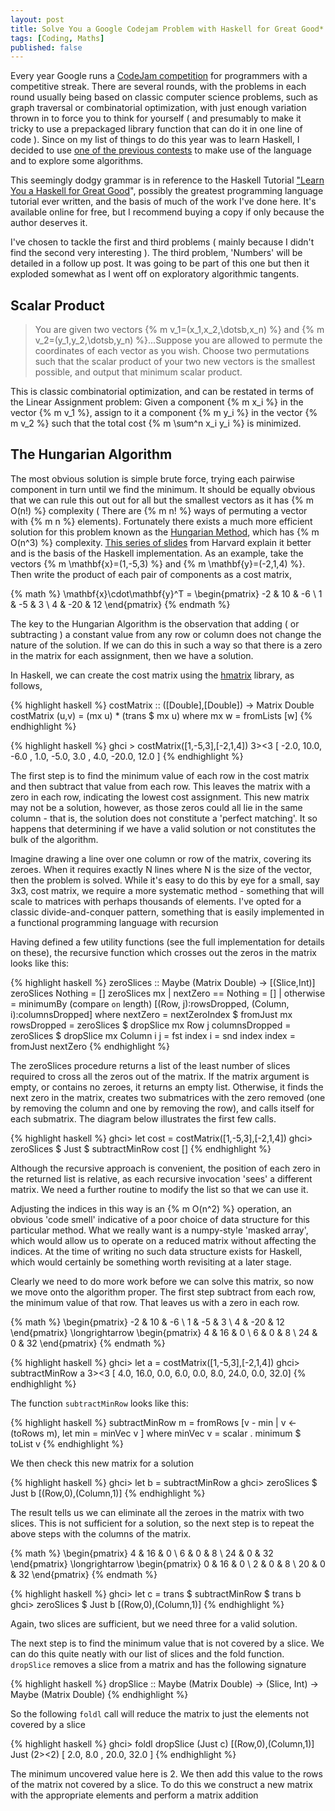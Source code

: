 ```yaml
---
layout: post
title: Solve You a Google Codejam Problem with Haskell for Great Good*
tags: [Coding, Maths]
published: false
---
```

Every year Google runs a [CodeJam competition](http://code.google.com/codejam/ "Google CodeJam") for programmers with a competitive streak. There are several rounds, with the problems in each round usually being based on classic computer science problems, such as graph traversal or combinatorial optimization, with just enough variation thrown in to force you to think for yourself ( and presumably to make it tricky to use a prepackaged library function that can do it in one line of code ). Since on my list of things to do this year was to learn Haskell, I decided to use [one of the previous contests](http://code.google.com/codejam/contest/32016/dashboard#s=p0 "Google CodeJame 2008, Round 1") to make use of the language and to explore some algorithms.

This seemingly dodgy grammar is in reference to the Haskell Tutorial <a href="http://learnyouahaskell.com/" target="_blank">"Learn You a Haskell for Great Good</a>", possibly the greatest programming language tutorial ever written, and the basis of much of the work I've done here. It's available online for free, but I recommend buying a copy if only because the author deserves it.

I've chosen to tackle the first and third problems ( mainly because I didn't find the second very interesting ). The third problem, 'Numbers' will be detailed in a follow up post. It was going to be part of this one but then it exploded somewhat as I went off on exploratory algorithmic tangents.

Scalar Product
---------------

>You are given two vectors {% m v_1=(x_1,x_2,\dotsb,x_n) %} and {% m v_2=(y_1,y_2,\dotsb,y_n) %}...Suppose you are allowed to permute the coordinates of each vector as you wish. Choose two permutations such that the scalar product of your two new vectors is the smallest possible, and output that minimum scalar product.

This is classic combinatorial optimization, and can be restated in terms of the Linear Assignment problem: Given a component {% m x_i %} in the vector {% m v_1 %}, assign to it a component {% m y_i %} in the vector {% m v_2 %} such that the total cost {% m \sum^n x_i y_i %} is minimized.

The Hungarian Algorithm
-----------------------

The most obvious solution is simple brute force, trying each pairwise component in turn until we find the minimum. It should be equally obvious that we can rule this out out for all but the smallest vectors as it has {% m O(n!) %} complexity ( There are {% m n! %} ways of permuting a vector with {% m n %} elements). Fortunately there exists a much more efficient solution for this problem known as the [Hungarian Method](http://en.wikipedia.org/wiki/Hungarian_algorithm), which has {% m O(n^3) %} complexity. [This series of slides](http://www.math.harvard.edu/archive/20_spring_05/handouts/assignment_overheads.pdf) from Harvard explain it better and is the basis of the Haskell implementation. As an example, take the vectors {% m \mathbf{x}=(1,-5,3) %} and {% m \mathbf{y}=(-2,1,4) %}. Then write the product of each pair of components as a cost matrix,

{% math %}
\mathbf{x}\cdot\mathbf{y}^T =
\begin{pmatrix}
-2 & 10 & -6 \\
1 & -5 & 3 \\
4 & -20 & 12
\end{pmatrix}
{% endmath %}

The key to the Hungarian Algorithm is the observation that adding ( or subtracting ) a constant value from any row or column does not change the nature of the solution. If we can do this in such a way so that there is a zero in the matrix for each assignment, then we have a solution.

In Haskell, we can create the cost matrix using the [hmatrix](http://hackage.haskell.org/package/hmatrix-0.14.1.0) library, as follows,

{% highlight haskell %}
costMatrix :: ([Double],[Double]) -> Matrix Double
costMatrix (u,v) = (mx u) * (trans $ mx u)
    where mx w = fromLists [w]
{% endhighlight %}


{% highlight haskell %}
ghci > costMatrix([1,-5,3],[-2,1,4])
3><3
[ -2.0, 10.0, -6.0
,  1.0, -5.0, 3.0
, 4.0, -20.0, 12.0 ]
{% endhighlight %}

The first step is to find the minimum value of each row in the cost matrix and then subtract that value from each row. This leaves the matrix with a zero in each row, indicating the lowest cost assignment. This new matrix may not be a solution, however, as those zeros could all lie in the same column - that is, the solution does not constitute a 'perfect matching'. It so happens that determining if we have a valid solution or not constitutes the bulk of the algorithm.

Imagine drawing a line over one column or row of the matrix, covering its zeroes. When it requires exactly N lines where N is the size of the vector, then the problem is solved. While it's easy to do this by eye for a small, say 3x3, cost matrix, we require a more systematic method - something that will scale to matrices with perhaps thousands of elements. I've opted for a classic divide-and-conquer pattern, something that is easily implemented in a functional programming language with recursion 

Having defined a few utility functions (see the full implementation for details on these), the recursive function which crosses out the zeros in the matrix looks like this:

{% highlight haskell %}
zeroSlices :: Maybe (Matrix Double) -> [(Slice,Int)]
zeroSlices Nothing = []
zeroSlices mx 
	| nextZero == Nothing = []
	| otherwise = minimumBy (compare `on` length) [(Row, j):rowsDropped, (Column, i):columnsDropped]
	where	nextZero = nextZeroIndex $ fromJust mx
		rowsDropped = zeroSlices $ dropSlice mx Row j
		columnsDropped = zeroSlices $ dropSlice mx Column i
		j = fst index
		i = snd index
		index = fromJust nextZero
{% endhighlight %}

The zeroSlices procedure returns a list of the least number of slices required to cross all the zeros out of the matrix. If the matrix argument is empty, or contains no zeroes, it returns an empty list. Otherwise, it finds the next zero in the matrix, creates two submatrices with the zero removed (one by removing the column and one by removing the row), and calls itself for each submatrix. The diagram below illustrates the first few calls.

{% highlight haskell %}
ghci> let cost = costMatrix([1,-5,3],[-2,1,4])
ghci> zeroSlices $ Just $ subtractMinRow cost
[]
{% endhighlight %}

Although the recursive approach is convenient, the position of each zero in the returned list is relative, as each recursive invocation 'sees' a different matrix. We need a further routine to modify the list so that we can use it.

Adjusting the indices in this way is an {% m O(n^2) %} operation, an obvious 'code smell' indicative of a poor choice of data structure for this particular method. What we really want is a numpy-style 'masked array', which would allow us to operate on a reduced matrix without affecting the indices. At the time of writing no such data structure exists for Haskell, which would certainly be something worth revisiting at a later stage.

Clearly we need to do more work before we can solve this matrix, so now we move onto the algorithm proper. The first step subtract from each row, the minimum value of that row. That leaves us with a zero in each row.

{% math %}
 \begin{pmatrix}
 -2 & 10 & -6 \\
 1 & -5 & 3 \\
 4 & -20 & 12
 \end{pmatrix}
 \longrightarrow
 \begin{pmatrix}
 4 & 16 & 0 \\
 6 & 0 & 8 \\
 24 & 0 & 32
 \end{pmatrix}
{% endmath %}

{% highlight haskell %}
ghci> let a = costMatrix([1,-5,3],[-2,1,4])
ghci> subtractMinRow a 
3><3
[ 4.0,  16.0,  0.0,
 6.0, 0.0, 8.0,
  24.0,  0.0, 32.0]
{% endhighlight %}

The function `subtractMinRow` looks like this:

{% highlight haskell %}
subtractMinRow m = fromRows [v - min | v <- (toRows m), let min = minVec v ]
    where minVec v = scalar . minimum $ toList v
{% endhighlight %}

We then check this new matrix for a solution

{% highlight haskell %}
ghci> let b = subtractMinRow a
ghci> zeroSlices $ Just b
[(Row,0),(Column,1)]
{% endhighlight %}

The result tells us we can eliminate all the zeroes in the matrix with two slices. This is not sufficient for a solution, so the next step is to repeat the above steps with the columns of the matrix.

{% math %}
\begin{pmatrix}
 4 & 16 & 0 \\
 6 & 0 & 8 \\
 24 & 0 & 32
\end{pmatrix}
\longrightarrow
\begin{pmatrix}
 0 & 16 & 0 \\
 2 & 0 & 8 \\
 20 & 0 & 32
\end{pmatrix}
{% endmath %}

{% highlight haskell %}
ghci> let c = trans $ subtractMinRow $ trans b 
ghci> zeroSlices $ Just b
[(Row,0),(Column,1)]
{% endhighlight %}

Again, two slices are sufficient, but we need three for a valid solution.

The next step is to find the minimum value that is not covered by a slice. We can do this quite neatly with our list of slices and the fold function. `dropSlice` removes a slice from a matrix and has the following signature

{% highlight haskell %}
dropSlice :: Maybe (Matrix Double) -> (Slice, Int) -> Maybe (Matrix Double)
{% endhighlight %}

So the following `foldl` call will reduce the matrix to just the elements not covered by a slice

{% highlight haskell %}
ghci> foldl dropSlice (Just c) [(Row,0),(Column,1)]
Just (2><2)
 [  2.0,  8.0
 , 20.0, 32.0 ]
{% endhighlight %}

The minimum uncovered value here is 2. We then add this value to the rows of the matrix not covered by a slice. To do this we construct a new matrix with the appropriate elements and perform a matrix addition

